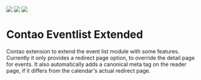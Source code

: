 [![](https://img.shields.io/maintenance/yes/2019.svg)](https://github.com/inspiredminds/contao-eventlist-extended)
[![](https://img.shields.io/packagist/v/inspiredminds/contao-eventlist-extended.svg)](https://packagist.org/packages/inspiredminds/contao-eventlist-extended)
[![](https://img.shields.io/packagist/dt/inspiredminds/contao-eventlist-extended.svg)](https://packagist.org/packages/inspiredminds/contao-eventlist-extended)

Contao Eventlist Extended
=====================

Contao extension to extend the event list module with some features. Currently it only provides a redirect page option, to override the detail page for events. It also automatically adds a canonical meta tag on the reader page, if it differs from the calendar's actual redirect page.
